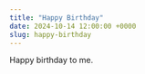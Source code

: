 ```yaml
---
title: "Happy Birthday"
date: 2024-10-14 12:00:00 +0000
slug: happy-birthday
---
```


Happy birthday to me.
